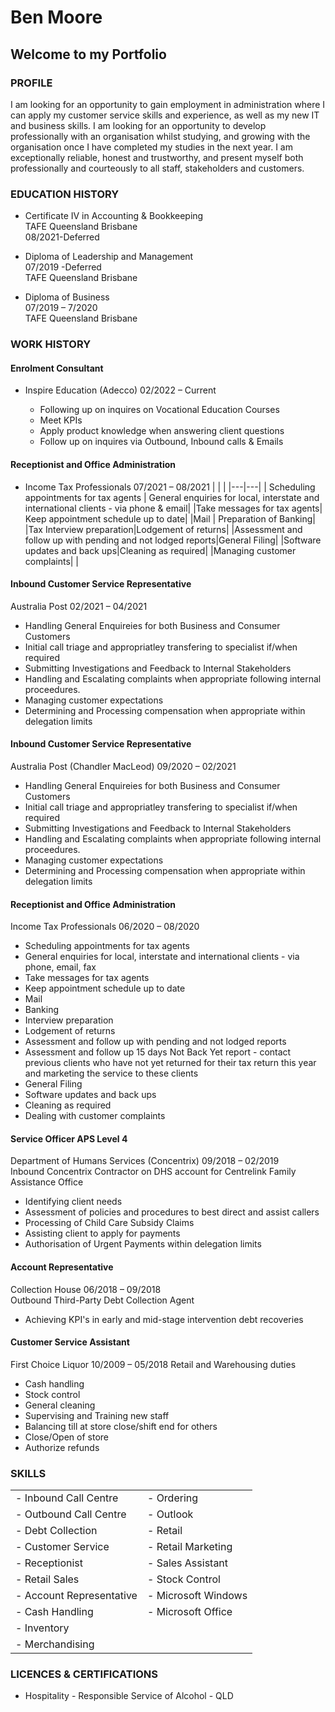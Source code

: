 # Ben Moore
## Welcome to my Portfolio


### PROFILE
I am looking for an opportunity to gain employment in administration where I can apply my customer service skills and experience, as well as my new IT and business skills. I am looking for an opportunity to develop professionally with an organisation whilst studying, and growing with the
organisation once I have completed my studies in the next year. I am exceptionally reliable, honest and
trustworthy, and present myself both professionally and courteously to all staff, stakeholders and
customers.

### EDUCATION HISTORY
-   Certificate IV in Accounting & Bookkeeping<br>
    TAFE Queensland Brisbane<br>
    08/2021-Deferred

-   Diploma of Leadership and Management<br>
    07/2019 -Deferred<br>
    TAFE Queensland Brisbane

-   Diploma of Business<br>
    07/2019 – 7/2020<br>
    TAFE Queensland Brisbane

### WORK HISTORY
#### Enrolment Consultant
- Inspire Education (Adecco)							02/2022 – Current

    - Following up on inquires on Vocational Education Courses
    -	Meet KPIs
    -	Apply product knowledge when answering client questions
    -	Follow up on inquires via Outbound, Inbound calls & Emails

#### Receptionist and Office Administration
- Income Tax Professionals
	07/2021 – 08/2021
    |   |   |
    |---|---|
    | Scheduling appointments for tax agents | General enquiries for local, interstate and international clients - via phone & email|
    |Take messages for tax agents| Keep appointment schedule up to date|
    |Mail   |   Preparation of Banking|
    |Tax Interview preparation|Lodgement of returns|
    |Assessment and follow up with pending and not lodged reports|General Filing|
    |Software updates and back ups|Cleaning as required|
    |Managing customer complaints|   |

#### Inbound Customer Service Representative
Australia Post	02/2021 – 04/2021

-	Handling General Enquireies for both Business and Consumer Customers
-	Initial call triage and appropriatley transfering to specialist if/when required
-	Submitting Investigations and Feedback to Internal Stakeholders
-	Handling and Escalating complaints when appropriate following internal proceedures.
-	Managing customer expectations
-	Determining and Processing compensation when appropriate within delegation limits

#### Inbound Customer Service Representative
Australia Post (Chandler MacLeod)	09/2020 – 02/2021

-	Handling General Enquireies for both Business and Consumer Customers
-	Initial call triage and appropriatley transfering to specialist if/when required
-	Submitting Investigations and Feedback to Internal Stakeholders
-	Handling and Escalating complaints when appropriate following internal proceedures.
-	Managing customer expectations
-	Determining and Processing compensation when appropriate within delegation limits


#### Receptionist and Office Administration
Income Tax Professionals
	06/2020 – 08/2020
-	Scheduling appointments for tax agents
-	General enquiries for local, interstate and international clients - via phone, email, fax
-	Take messages for tax agents
-	Keep appointment schedule up to date
-	Mail
-	Banking
-	Interview preparation
-	Lodgement of returns
-	Assessment and follow up with pending and not lodged reports
-	Assessment and follow up 15 days Not Back Yet report - contact previous clients who have not yet returned for their tax return this year and marketing the service to these clients
-	General Filing
-	Software updates and back ups
-	Cleaning as required
-	Dealing with customer complaints

#### Service Officer APS Level 4
Department of Humans Services (Concentrix)	09/2018 – 02/2019<br>
Inbound Concentrix Contractor on DHS account for Centrelink Family Assistance Office
-	Identifying client needs
-	Assessment of policies and procedures to best direct and assist callers
-	Processing of Child Care Subsidy Claims
-	Assisting client to apply for payments
-	Authorisation of Urgent Payments within delegation limits

#### Account Representative
Collection House	06/2018 – 09/2018<br>
Outbound Third-Party Debt Collection Agent
-	Achieving KPI's in early and mid-stage intervention debt recoveries

#### Customer Service Assistant
First Choice Liquor	10/2009 – 05/2018
Retail and Warehousing duties
-	Cash handling
-	Stock control
-	General cleaning
-	Supervising and Training new staff
-	Balancing till at store close/shift end for others
-	Close/Open of store
-	Authorize refunds


### SKILLS
|   |   |
|---|---| 
| - Inbound Call Centre     |  - Ordering           |
| - Outbound Call Centre    |  - Outlook            |
| - Debt Collection         |  - Retail             |
| - Customer Service        |  - Retail Marketing   |
| - Receptionist            |  - Sales Assistant    |
| - Retail Sales            |  - Stock Control      |
| - Account Representative  | - Microsoft Windows   |
| - Cash Handling           | - Microsoft Office    |
| - Inventory               |                       |
| - Merchandising           |                       |

### LICENCES & CERTIFICATIONS
-	Hospitality - Responsible Service of Alcohol - QLD

